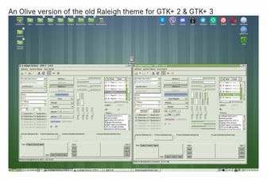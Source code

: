 An Olive version of the old Raleigh theme for GTK+ 2 &amp; GTK+ 3
![2022-07-14_23-14-04](https://github.com/Aalexeey/gtk-theme-raleigholive/blob/main/2022-07-14_23-14-04.png)
